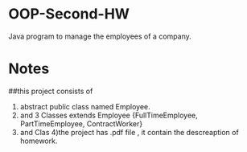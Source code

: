 # OOP-Second-HW
Java program to manage the employees of a company.

# Notes 
##this project consists of
1)  abstract public class named Employee.  
2) and 3 Classes extends Employee {FullTimeEmployee, PartTimeEmployee, ContractWorker}  
3) and Clas
4)the project has .pdf file , it contain the descreaption of homework.  

